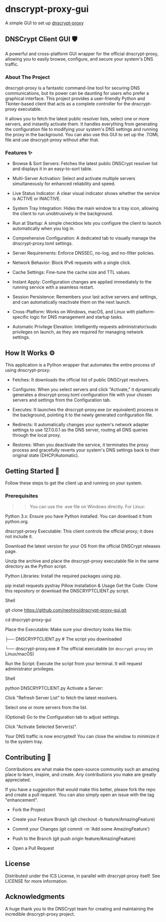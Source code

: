 # dnscrypt-proxy-gui
A simple GUI to set up [dnscrypt-proxy](https://github.com/DNSCrypt/dnscrypt-proxy)

## DNSCrypt Client GUI 🛡️
A powerful and cross-platform GUI wrapper for the official dnscrypt-proxy, allowing you to easily browse, configure, and secure your system's DNS traffic.

### About The Project
dnscrypt-proxy is a fantastic command-line tool for securing DNS communications, but its power can be daunting for users who prefer a graphical interface. This project provides a user-friendly Python and Tkinter-based client that acts as a complete controller for the dnscrypt-proxy executable.

It allows you to fetch the latest public resolver lists, select one or more servers, and instantly activate them. It handles everything from generating the configuration file to modifying your system's DNS settings and running the proxy in the background. You can also use this GUI to set up the .TOML file and use dnscrypt-proxy without after that.

### Features ✨
- Browse & Sort Servers: Fetches the latest public DNSCrypt resolver list and displays it in an easy-to-sort table.

- Multi-Server Activation: Select and activate multiple servers simultaneously for enhanced reliability and speed.

- Live Status Indicator: A clear visual indicator shows whether the service is ACTIVE or INACTIVE.

- System Tray Integration: Hides the main window to a tray icon, allowing the client to run unobtrusively in the background.

- Run at Startup: A simple checkbox lets you configure the client to launch automatically when you log in.

- Comprehensive Configuration: A dedicated tab to visually manage the dnscrypt-proxy.toml settings.

- Server Requirements: Enforce DNSSEC, no-log, and no-filter policies.

- Network Behavior: Block IPv6 requests with a single click.

- Cache Settings: Fine-tune the cache size and TTL values.

- Instant Apply: Configuration changes are applied immediately to the running service with a seamless restart.

- Session Persistence: Remembers your last active servers and settings, and can automatically reactivate them on the next launch.

- Cross-Platform: Works on Windows, macOS, and Linux with platform-specific logic for DNS management and startup tasks.

- Automatic Privilege Elevation: Intelligently requests administrator/sudo privileges on launch, as they are required for managing network settings.

## How It Works ⚙️
This application is a Python wrapper that automates the entire process of using dnscrypt-proxy:

- Fetches: It downloads the official list of public DNSCrypt resolvers.

- Configures: When you select servers and click "Activate," it dynamically generates a dnscrypt-proxy.toml configuration file with your chosen servers and settings from the Configuration tab.

- Executes: It launches the dnscrypt-proxy.exe (or equivalent) process in the background, pointing it to the newly generated configuration file.

- Redirects: It automatically changes your system's network adapter settings to use 127.0.0.1 as the DNS server, routing all DNS queries through the local proxy.

- Restores: When you deactivate the service, it terminates the proxy process and gracefully reverts your system's DNS settings back to their original state (DHCP/Automatic).

## Getting Started 🚀
Follow these steps to get the client up and running on your system.

### Prerequisites
>> You can use the .exe file on Windows directly. For Linux:

Python 3.x: Ensure you have Python installed. You can download it from python.org.

dnscrypt-proxy Executable: This client controls the official proxy; it does not include it.

Download the latest version for your OS from the official DNSCrypt releases page.

Unzip the archive and place the dnscrypt-proxy executable file in the same directory as the Python script.

Python Libraries: Install the required packages using pip.



pip install requests pystray Pillow
Installation & Usage
Get the Code: Clone this repository or download the DNSCRYPTCLIENT.py script.

Shell

git clone https://github.com/neohiro/dnscrypt-proxy-gui.git

cd dnscrypt-proxy-gui

Place the Executable: Make sure your directory looks like this:

├── DNSCRYPTCLIENT.py       # The script you downloaded

└── dnscrypt-proxy.exe      # The official executable (or `dnscrypt-proxy` on Linux/macOS)

Run the Script: Execute the script from your terminal. It will request administrator privileges.

Shell

python DNSCRYPTCLIENT.py
Activate a Server:

Click "Refresh Server List" to fetch the latest resolvers.

Select one or more servers from the list.

(Optional) Go to the Configuration tab to adjust settings.

Click "Activate Selected Server(s)".

Your DNS traffic is now encrypted! You can close the window to minimize it to the system tray.

## Contributing 🤝
Contributions are what make the open-source community such an amazing place to learn, inspire, and create. Any contributions you make are greatly appreciated.

If you have a suggestion that would make this better, please fork the repo and create a pull request. You can also simply open an issue with the tag "enhancement".

- Fork the Project

- Create your Feature Branch (git checkout -b feature/AmazingFeature)

- Commit your Changes (git commit -m 'Add some AmazingFeature')

- Push to the Branch (git push origin feature/AmazingFeature)

- Open a Pull Request

## License
Distributed under the ICS License, in parallel with dnscrypt-proxy itself. See LICENSE for more information.

## Acknowledgments
A huge thank you to the DNSCrypt team for creating and maintaining the incredible dnscrypt-proxy project.
